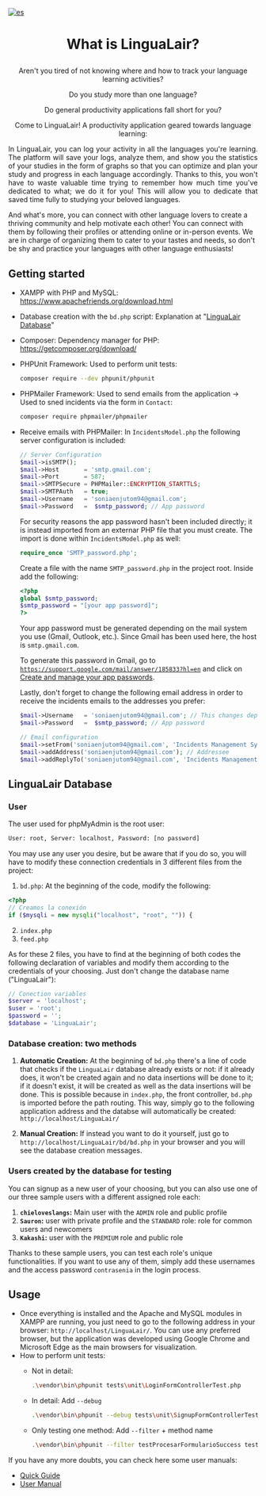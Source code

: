 [![es](https://img.shields.io/badge/lang-es-yellow.svg)](https://github.com/Sonia-E/LinguaLair/blob/main/README.es.md)

# <p style='text-align: center;'>What is LinguaLair?</p>

<p style='text-align: center;'>Aren't you tired of not knowing where and how to track your language learning activities?</p>
<p style='text-align: center;'>Do you study more than one language?</p>

<p style='text-align: center;'>Do general productivity applications fall short for you?</p>

<p style='text-align: center;'>Come to LinguaLair! A productivity application geared towards language learning:</p>

<p style='text-align: justify;'>In LinguaLair, you can log your activity in all the languages you're learning. The platform will save your logs, analyze them, and show you the statistics of your studies in the form of graphs so that you can optimize and plan your study and progress in each language accordingly. Thanks to this, you won't have to waste valuable time trying to remember how much time you've dedicated to what; we do it for you! This will allow you to dedicate that saved time fully to studying your beloved languages.

And what's more, you can connect with other language lovers to create a thriving community and help motivate each other! You can connect with them by following their profiles or attending online or in-person events. We are in charge of organizing them to cater to your tastes and needs, so don't be shy and practice your languages with other language enthusiasts!</p>

## Getting started

- XAMPP with PHP and MySQL: https://www.apachefriends.org/download.html
- Database creation with the <code>bd.php</code> script: Explanation at "[LinguaLair Database](#base-de-datos)"
- Composer: Dependency manager for PHP: https://getcomposer.org/download/
- PHPUnit Framework: Used to perform unit tests:

    ```bash
    composer require --dev phpunit/phpunit
    ```

- PHPMailer Framework: Used to send emails from the application -> Used to sned incidents via the form in <code>Contact</code>:

    ```bash
    composer require phpmailer/phpmailer
    ```
- Receive emails with PHPMailer: In <code>IncidentsModel.php</code> the following server configuration is included:

    ```php
    // Server Configuration
    $mail->isSMTP();
    $mail->Host       = 'smtp.gmail.com';
    $mail->Port       = 587;
    $mail->SMTPSecure = PHPMailer::ENCRYPTION_STARTTLS;
    $mail->SMTPAuth   = true;
    $mail->Username   = 'soniaenjutom94@gmail.com';
    $mail->Password   =  $smtp_password; // App password
    ```
   For security reasons the app password hasn't been included directly; it is instead imported from an externar PHP file that you must create. The import is done within <code>IncidentsModel.php</code> as well:

    ```php
    require_once 'SMTP_password.php';
    ```
    Create a file with the name <code>SMTP_password.php</code> in the project root. Inside add the following:

    ```php
    <?php
    global $smtp_password;
    $smtp_password = "[your app password]";
    ?>
    ```
    Your app password must be generated depending on the mail system you use (Gmail, Outlook, etc.). Since Gmail has been used here, the host is <code>smtp.gmail.com</code>.

    To generate this password in Gmail, go to <code>https://support.google.com/mail/answer/185833?hl=en</code> and click on [Create and manage your app passwords](https://myaccount.google.com/apppasswords).

    Lastly, don't forget to change the following email address in order to receive the incidents emails to the addresses you prefer:

    ```php
    $mail->Username   = 'soniaenjutom94@gmail.com'; // This changes depending on Gmail, Outlook, etc.
    $mail->Password   =  $smtp_password; // App password

    // Email configuration
    $mail->setFrom('soniaenjutom94@gmail.com', 'Incidents Management System'); // Sender
    $mail->addAddress('soniaenjutom94@gmail.com'); // Addressee
    $mail->addReplyTo('soniaenjutom94@gmail.com', 'Incidents Management System');
    ```

## LinguaLair Database

### User

The user used for phpMyAdmin is the root user:

```bash
User: root, Server: localhost, Password: [no password]
```
You may use any user you desire, but be aware that if you do so, you will have to modify these connection credentials in 3 different files from the project:

1. <code>bd.php</code>: At the beginning of the code, modify the following:
```php
<?php
// Creamos la conexión
if ($mysqli = new mysqli("localhost", "root", "")) {
```
2. <code>index.php</code>
3. <code>feed.php</code>

As for these 2 files, you have to find at the beginning of both codes the following declaration of variables and modify them according to the credentials of your choosing. Just don't change the database name ("LinguaLair"):

```php
// Conection variables
$server = 'localhost';
$user = 'root';
$password = '';
$database = 'LinguaLair';
```

### Database creation: two methods

1. <strong>Automatic Creation:</strong> At the  beginning of <code>bd.php</code> there's a line of code that checks if the <code>LinguaLair</code> database already exists or not: if it already does, it won't be created again and no data insertions will be done to it; if it doesn't exist, it will be created as well as the data insertions will be done. This is possible because in <code>index.php</code>, the front controller, <code>bd.php</code> is imported before the path routing. This way, simply go to the following application address and the databse will automatically be created: <code>http://localhost/LinguaLair/</code>

2. <strong>Manual Creation:</strong> If instead you want to do it yourself, just go to <code>http://localhost/LinguaLair/bd/bd.php</code> in your browser and you will see the database creation messages.

### Users created by the database for testing

You can signup as a new user of your choosing, but you can also use one of our three sample users with a different assigned role each:

1.	<strong><code>chieloveslangs</code>:</strong> Main user with the <code>ADMIN</code> role and public profile
2.	<strong><code>Sauron</code>:</strong> user with private profile and the <code>STANDARD</code> role: role for common users and newcomers
3.	<strong><code>Kakashi</code>:</strong> user with the <code>PREMIUM</code> role and public role

Thanks to these sample users, you can test each role's unique functionalities. If you want to use any of them, simply add these usernames and the access password <code>contrasenia</code> in the login process.

## Usage

- Once everything is installed and the Apache and MySQL modules in XAMPP are running, you just need to go to the following address in your browser: <code>http://localhost/LinguaLair/</code>. You can use any preferred browser, but the application was developed using Google Chrome and Microsoft Edge as the main browsers for visualization.
- How to perform unit tests:
    - Not in detail:

        ```bash
        .\vendor\bin\phpunit tests\unit\LoginFormControllerTest.php
        ```
    - In detail: Add <code>--debug</code>

        ```bash
        .\vendor\bin\phpunit --debug tests\unit\SignupFormControllerTest.php
        ```
    - Only testing one method: Add <code>--filter</code> + method name

        ```bash
        .\vendor\bin\phpunit --filter testProcesarFormularioSuccess tests\unit\SignupFormControllerTest.php
        ```
If you have any more doubts, you can check here some user manuals:

- [Quick Guide](https://github.com/Sonia-E/LinguaLair/blob/main/manuales/Gu%C3%ADa%20R%C3%A1pida.pdf)
- [User Manual](https://github.com/Sonia-E/LinguaLair/blob/main/manuales/Manual%20de%20usuario.pdf)
